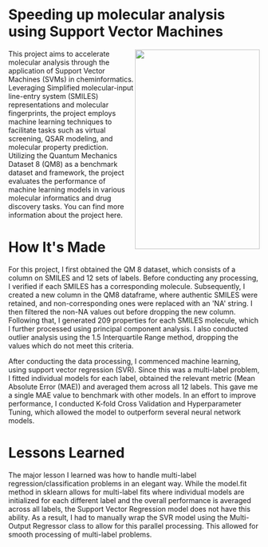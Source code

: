 # Speeding up molecular analysis using Support Vector Machines

<img src='https://www.google.com/url?sa=i&url=https%3A%2F%2Fpubs.rsc.org%2Fen%2Fcontent%2Farticlehtml%2F2018%2Fsc%2Fc7sc02664a&psig=AOvVaw1yadv-byYhYjBtYegBCP1m&ust=1711061248463000&source=images&cd=vfe&opi=89978449&ved=0CBIQjRxqFwoTCKDquoX2g4UDFQAAAAAdAAAAABAD' width="250" height='400' align="right">

This project aims to accelerate molecular analysis through the application of Support Vector Machines (SVMs) in cheminformatics. Leveraging Simplified molecular-input line-entry system (SMILES) representations and molecular fingerprints, the project employs machine learning techniques to facilitate tasks such as virtual screening, QSAR modeling, and molecular property prediction. Utilizing the Quantum Mechanics Dataset 8 (QM8) as a benchmark dataset and framework, the project evaluates the performance of machine learning models in various molecular informatics and drug discovery tasks. You can find more information about the project here.

# How It's Made

For this project, I first obtained the QM 8 dataset, which consists of a column on SMILES and 12 sets of labels. Before conducting any processing, I verified if each SMILES has a corresponding molecule. Subsequently, I created a new column in the QM8 dataframe, where authentic SMILES were retained, and non-corresponding ones were replaced with an 'NA' string. I then filtered the non-NA values out before dropping the new column. Following that, I generated 209 properties for each SMILES molecule, which I further processed using principal component analysis. I also conducted outlier analysis using the 1.5 Interquartile Range method, dropping the values which do not meet this criteria.

After conducting the data processing, I commenced machine learning, using support vector regression (SVR). Since this was a multi-label problem, I fitted individual models for each label, obtained the relevant metric (Mean Absolute Error (MAE)) and averaged them across all 12 labels. This gave me a single MAE value to benchmark with other models. In an effort to improve performance, I conducted K-fold Cross Validation and Hyperparameter Tuning, which allowed the model to outperform several neural network models. 

# Lessons Learned

The major lesson I learned was how to handle multi-label regression/classification problems in an elegant way. While the model.fit method in sklearn allows for multi-label fits where individual models are initialized for each different label and the overall performance is averaged across all labels, the Support Vector Regression model does not have this ability. As a result, I had to manually wrap the SVR model using the Multi-Output Regressor class to allow for this parallel processing. This allowed for smooth processing of multi-label problems. 
